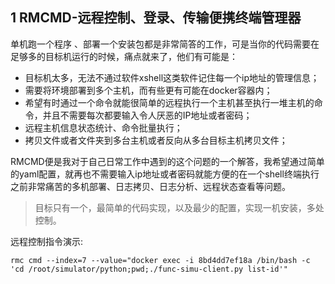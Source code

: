 ## 1 RMCMD-远程控制、登录、传输便携终端管理器

单机跑一个程序 、部署一个安装包都是非常简答的工作，可是当你的代码需要在足够多的目标机运行的时候，痛点就来了，他们有可能是：

* 目标机太多，无法不通过软件xshell这类软件记住每一个ip地址的管理信息；
* 需要将环境部署到多个主机，而有些更有可能在docker容器内；
* 希望有时通过一个命令就能很简单的远程执行一个主机甚至执行一堆主机的命令，并且不需要每次都要输入令人厌恶的IP地址或者密码；
* 远程主机信息状态统计、命令批量执行；
* 拷贝文件或者文件夹到多台主机或者反向从多台目标主机拷贝文件；

RMCMD便是我对于自己日常工作中遇到的这个问题的一个解答，我希望通过简单的yaml配置，就再也不需要输入ip地址或者密码就能方便的在一个shell终端执行之前非常痛苦的多机部署、日志拷贝、日志分析、远程状态查看等问题。

> 目标只有一个，最简单的代码实现，以及最少的配置，实现一机安装，多处控制。
>

远程控制指令演示:
```shell script
rmc cmd --index=7 --value="docker exec -i 8bd4dd7ef18a /bin/bash -c 'cd /root/simulator/python;pwd;./func-simu-client.py list-id'"
```


>
>
>
>
>
>